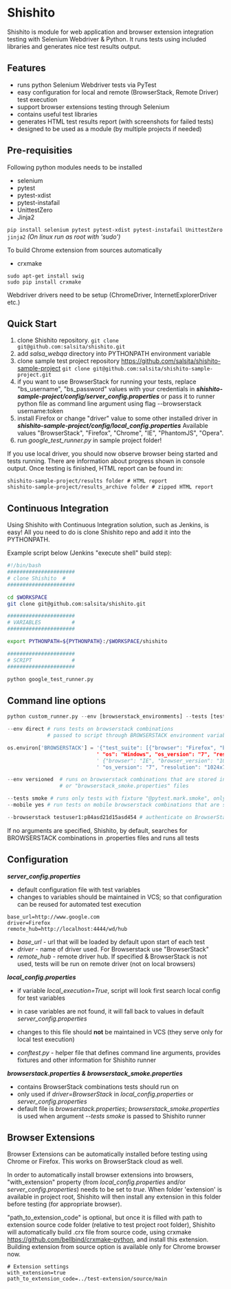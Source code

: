 # Shishito

Shishito is module for web application and browser extension integration testing with Selenium Webdriver & Python.
It runs tests using included libraries and generates nice test results output.

## Features

* runs python Selenium Webdriver tests via PyTest
* easy configuration for local and remote (BrowserStack, Remote Driver) test execution
* support browser extensions testing through Selenium
* contains useful test libraries
* generates HTML test results report (with screenshots for failed tests)
* designed to be used as a module (by multiple projects if needed)

## Pre-requisities

Following python modules needs to be installed

* selenium
* pytest
* pytest-xdist
* pytest-instafail
* UnittestZero
* Jinja2

```pip install selenium pytest pytest-xdist pytest-instafail UnittestZero jinja2```
*(On linux run as root with 'sudo')*

To build Chrome extension from sources automatically

* crxmake

```
sudo apt-get install swig
sudo pip install crxmake
```

Webdriver drivers need to be setup (ChromeDriver, InternetExplorerDriver etc.)

## Quick Start

1. clone Shishito repository.
```git clone git@github.com:salsita/shishito.git```
1. add *salsa_webqa* directory into PYTHONPATH environment variable
1. clone sample test project repository https://github.com/salsita/shishito-sample-project
```git clone git@github.com:salsita/shishito-sample-project.git```
1. if you want to use BrowserStack for running your tests, replace "bs_username", "bs_password" values with your credentials in ***shishito-sample-project/config/server_config.properties***
 or pass it to runner python file as command line argument using flag --browserstack username:token
1. install Firefox or change "driver" value to some other installed driver in ***shishito-sample-project/config/local_config.properties***
Available values  "BrowserStack", "Firefox", "Chrome", "IE", "PhantomJS", "Opera".
1. run *google_test_runner.py* in sample project folder!

If you use local driver, you should now observe browser being started and tests running.
There are information about progress shown in console output.
Once testing is finished, HTML report can be found in:
```
shishito-sample-project/results folder # HTML report
shishito-sample-project/results_archive folder # zipped HTML report
```

## Continuous Integration

Using Shishito with Continuous Integration solution, such as Jenkins, is easy!
All you need to do is clone Shishito repo and add it into the PYTHONPATH.

Example script below (Jenkins "execute shell" build step):
```bash
#!/bin/bash
######################
# clone Shishito  #
######################

cd $WORKSPACE
git clone git@github.com:salsita/shishito.git

######################
# VARIABLES          #
######################

export PYTHONPATH=${PYTHONPATH}:/$WORKSPACE/shishito

######################
# SCRIPT             #
######################

python google_test_runner.py
```

## Command line options

```python
python custom_runner.py --env [browserstack_environments] --tests [tests_to_run] --browserstack [username:token]

--env direct # runs tests on browserstack combinations
             # passed to script through BROWSERSTACK environment variable (json)

os.environ['BROWSERSTACK'] = '{"test_suite": [{"browser": "Firefox", "browser_version": "27.0",
                             ' "os": "Windows", "os_version": "7", "resolution": "1024x768"},' \
                             ' {"browser": "IE", "browser_version": "10.0", "os": "Windows",' \
                             ' "os_version": "7", "resolution": "1024x768"}]}'

--env versioned  # runs on browserstack combinations that are stored in "browserstack.properties"
                 # or "browserstack_smoke.properties" files

--tests smoke # runs only tests with fixture "@pytest.mark.smoke", only for desctop
--mobile yes # run tests on mobile browserstack combinations that are stored in "browserstack_mobile.properties" - can't be at the same time with smoke, default value is none

--browserstack testuser1:p84asd21d15asd454 # authenticate on BrowserStack using user "testuser1" and token "p84asd21d15asd454"
```

If no arguments are specified, Shishito, by default, searches for BROWSERSTACK combinations in .properties files and runs all tests

## Configuration

***server_config.properties***

* default configuration file with test variables
* changes to variables should be maintained in VCS; so that configuration can be reused for automated test execution

```
base_url=http://www.google.com
driver=Firefox
remote_hub=http://localhost:4444/wd/hub
```

* *base_url* - url that will be loaded by default upon start of each test
* *driver* - name of driver used. For Browserstack use "BrowserStack"
* *remote_hub* - remote driver hub. If specified & BrowserStack is not used, tests will be run on remote driver (not on local browsers)

***local_config.properties***

* if variable *local_execution=True*, script will look first search local config for test variables
* in case variables are not found, it will fall back to values in default *server_config.properties*
* changes to this file should **not** be maintained in VCS (they serve only for local test execution)

* *conftest.py* - helper file that defines command line arguments, provides fixtures and other information for Shishito runner

***browserstack.properties & browserstack_smoke.properties***

* contains BrowserStack combinations tests should run on
* only used if *driver=BrowserStack* in *local_config.properties* or *server_config.properties*
* default file is *browserstack.properties*; *browserstack_smoke.properties* is used when argument *--tests smoke* is passed to Shishito runner

## Browser Extensions

Browser Extensions can be automatically installed before testing using Chrome or Firefox.
This works on BrowserStack cloud as well.

In order to automatically install browser extensions into browsers, "with_extension" property (from *local_config.properties* and/or *server_config.properties*) needs to be set to *true*.
When folder 'extension' is available in project root, Shishito will then install any extension in this folder before testing (for appropriate browser).

"path_to_extension_code" is optional, but once it is filled with path to extension source code folder (relative to test project root folder), Shishito will automatically build .crx file from source code, using crxmake https://github.com/bellbind/crxmake-python, and install this extension. Building extension from source option is available only for Chrome browser now.
```
# Extension settings
with_extension=true
path_to_extension_code=../test-extension/source/main
```
